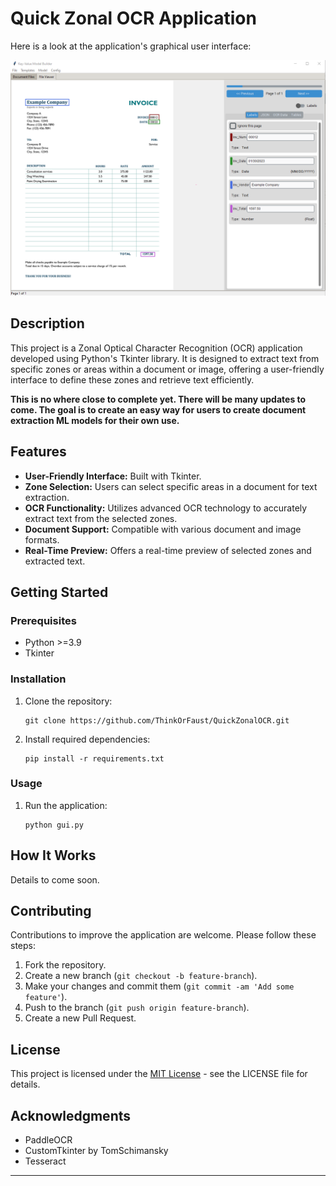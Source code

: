 # Quick Zonal OCR Application


Here is a look at the application's graphical user interface:

![GUI Screenshot](static/ZonalOCR-Example-2.PNG)


## Description

This project is a Zonal Optical Character Recognition (OCR) application developed using Python's Tkinter library. It is designed to extract text from specific zones or areas within a document or image, offering a user-friendly interface to define these zones and retrieve text efficiently.

**This is no where close to complete yet. There will be many updates to come. The goal is to create an easy way for users to create document extraction ML models for their own use.**

## Features

- **User-Friendly Interface:** Built with Tkinter.
- **Zone Selection:** Users can select specific areas in a document for text extraction.
- **OCR Functionality:** Utilizes advanced OCR technology to accurately extract text from the selected zones.
- **Document Support:** Compatible with various document and image formats.
- **Real-Time Preview:** Offers a real-time preview of selected zones and extracted text.

## Getting Started

### Prerequisites

- Python >=3.9
- Tkinter

### Installation

1. Clone the repository:
   ```
   git clone https://github.com/ThinkOrFaust/QuickZonalOCR.git
   ```
2. Install required dependencies:
   ```
   pip install -r requirements.txt
   ```

### Usage

1. Run the application:
   ```
   python gui.py
   ```

## How It Works

Details to come soon.

## Contributing

Contributions to improve the application are welcome. Please follow these steps:

1. Fork the repository.
2. Create a new branch (`git checkout -b feature-branch`).
3. Make your changes and commit them (`git commit -am 'Add some feature'`).
4. Push to the branch (`git push origin feature-branch`).
5. Create a new Pull Request.

## License

This project is licensed under the [MIT License](LICENSE) - see the LICENSE file for details.

## Acknowledgments

- PaddleOCR
- CustomTkinter by TomSchimansky
- Tesseract

---
